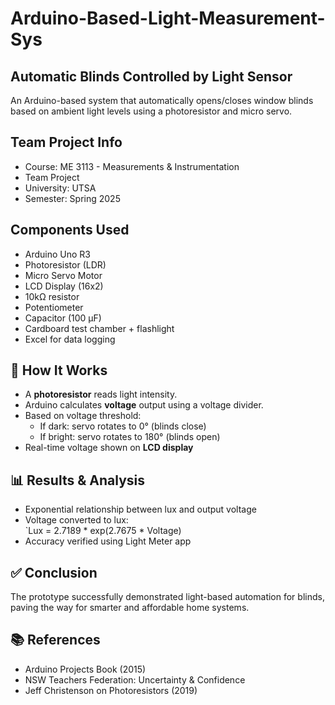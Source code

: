 # Arduino-Based-Light-Measurement-Sys

## Automatic Blinds Controlled by Light Sensor
An Arduino-based system that automatically opens/closes window blinds based on ambient light levels using a photoresistor and micro servo.

## Team Project Info
- Course: ME 3113 - Measurements & Instrumentation
- Team Project
- University: UTSA
- Semester: Spring 2025

## Components Used
- Arduino Uno R3
- Photoresistor (LDR)
- Micro Servo Motor
- LCD Display (16x2)
- 10kΩ resistor
- Potentiometer
- Capacitor (100 µF)
- Cardboard test chamber + flashlight
- Excel for data logging

## 🧠 How It Works
- A **photoresistor** reads light intensity.
- Arduino calculates **voltage** output using a voltage divider.
- Based on voltage threshold:
  - If dark: servo rotates to 0° (blinds close)
  - If bright: servo rotates to 180° (blinds open)
- Real-time voltage shown on **LCD display**

## 📊 Results & Analysis
- Exponential relationship between lux and output voltage  
- Voltage converted to lux:  
  `Lux = 2.7189 * exp(2.7675 * Voltage)
- Accuracy verified using Light Meter app

## ✅ Conclusion
The prototype successfully demonstrated light-based automation for blinds, paving the way for smarter and affordable home systems.

## 📚 References
- Arduino Projects Book (2015)
- NSW Teachers Federation: Uncertainty & Confidence
- Jeff Christenson on Photoresistors (2019)
